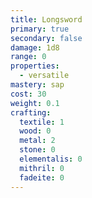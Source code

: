 ```yaml
---
title: Longsword
primary: true
secondary: false
damage: 1d8
range: 0
properties:
  - versatile
mastery: sap
cost: 30
weight: 0.1
crafting:
  textile: 1
  wood: 0
  metal: 2
  stone: 0
  elementalis: 0
  mithril: 0
  fadeite: 0
---
```


